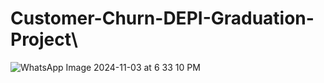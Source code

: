 # Customer-Churn-DEPI-Graduation-Project\\
![WhatsApp Image 2024-11-03 at 6 33 10 PM](https://github.com/user-attachments/assets/95afa3af-ce80-44ea-a3f2-321397f71759)
